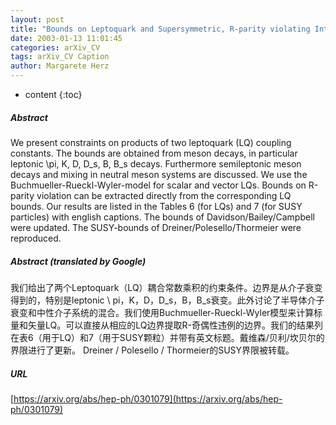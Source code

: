 ```yaml
---
layout: post
title: "Bounds on Leptoquark and Supersymmetric, R-parity violating Interactions from Meson Decays"
date: 2003-01-13 11:01:45
categories: arXiv_CV
tags: arXiv_CV Caption
author: Margarete Herz
---
```


* content
{:toc}

##### Abstract
We present constraints on products of two leptoquark (LQ) coupling constants. The bounds are obtained from meson decays, in particular leptonic \pi, K, D, D_s, B, B_s decays. Furthermore semileptonic meson decays and mixing in neutral meson systems are discussed. We use the Buchmueller-Rueckl-Wyler-model for scalar and vector LQs. Bounds on R-parity violation can be extracted directly from the corresponding LQ bounds. Our results are listed in the Tables 6 (for LQs) and 7 (for SUSY particles) with english captions. The bounds of Davidson/Bailey/Campbell were updated. The SUSY-bounds of Dreiner/Polesello/Thormeier were reproduced.

##### Abstract (translated by Google)
我们给出了两个Leptoquark（LQ）耦合常数乘积的约束条件。边界是从介子衰变得到的，特别是leptonic \ pi，K，D，D_s，B，B_s衰变。此外讨论了半导体介子衰变和中性介子系统的混合。我们使用Buchmueller-Rueckl-Wyler模型来计算标量和矢量LQ。可以直接从相应的LQ边界提取R-奇偶性违例的边界。我们的结果列在表6（用于LQ）和7（用于SUSY颗粒）并带有英文标题。戴维森/贝利/坎贝尔的界限进行了更新。 Dreiner / Polesello / Thormeier的SUSY界限被转载。

##### URL
[https://arxiv.org/abs/hep-ph/0301079](https://arxiv.org/abs/hep-ph/0301079)

